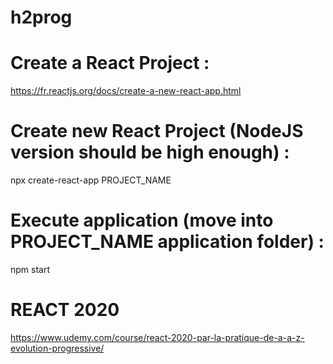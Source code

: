 # h2prog

# Create a React Project : 
https://fr.reactjs.org/docs/create-a-new-react-app.html

# Create new React Project (NodeJS version should be high enough) : 
npx create-react-app PROJECT_NAME
# Execute application (move into PROJECT_NAME application folder) : 
npm start

# REACT 2020
https://www.udemy.com/course/react-2020-par-la-pratique-de-a-a-z-evolution-progressive/

